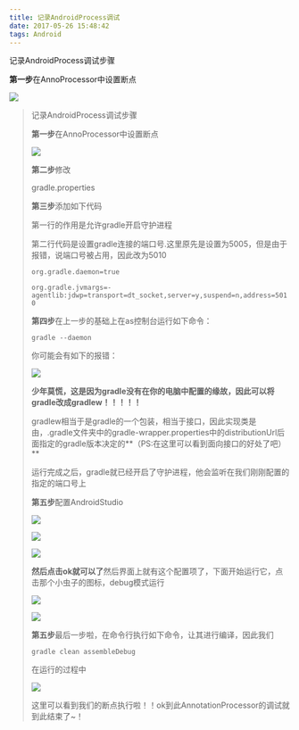 ```yaml
---
title: 记录AndroidProcess调试
date: 2017-05-26 15:48:42
tags: Android
---
```


记录AndroidProcess调试步骤

**第一步**在AnnoProcessor中设置断点

![](http://i.imgur.com/gWBxFFT.png)
 
<!-- more -->

> 记录AndroidProcess调试步骤
> 
> **第一步**在AnnoProcessor中设置断点
> 
> ![](http://i.imgur.com/gWBxFFT.png)
>
> **第二步**修改
> 
> gradle.properties
> 
> **第三步**添加如下代码
> 
> 第一行的作用是允许gradle开启守护进程
> 
> 第二行代码是设置gradle连接的端口号.这里原先是设置为5005，但是由于报错，说端口号被占用，因此改为5010
> 
> ``org.gradle.daemon=true``
> 
> ``org.gradle.jvmargs=-agentlib:jdwp=transport=dt_socket,server=y,suspend=n,address=5010``
>
> **第四步**在上一步的基础上在as控制台运行如下命令：
> 
> ``gradle --daemon``
> 
> 你可能会有如下的报错：
> 
> ![](http://i.imgur.com/gMRzcuZ.png)
>
> **少年莫慌，这是因为gradle没有在你的电脑中配置的缘故，因此可以将gradle改成gradlew！！！！！**
> 
> gradlew相当于是gradle的一个包装，相当于接口，因此实现类是由，.gradle文件夹中的gradle-wrapper.properties中的distributionUrl后面指定的gradle版本决定的**（PS:在这里可以看到面向接口的好处了吧）**
> 
> 运行完成之后，gradle就已经开启了守护进程，他会监听在我们刚刚配置的指定的端口号上
> 
> **第五步**配置AndroidStudio
> 
> ![](http://i.imgur.com/lmCs3Wd.png)
> 
> ![](http://i.imgur.com/B1tGwYV.png)
> 
> ![](http://i.imgur.com/y0vgumU.png)
> 
> **然后点击ok就可以了**然后界面上就有这个配置项了，下面开始运行它，点击那个小虫子的图标，debug模式运行
> 
> ![](http://i.imgur.com/RQNGkba.png)
> 
> ![](http://i.imgur.com/hmokmXh.png)
> 
> **第五步**最后一步啦，在命令行执行如下命令，让其进行编译，因此我们
> 
> ``gradle clean assembleDebug``
>
> 在运行的过程中
> 
> ![](http://i.imgur.com/jivxUeh.png)
> 
> 这里可以看到我们的断点执行啦！！ok到此AnnotationProcessor的调试就到此结束了~！